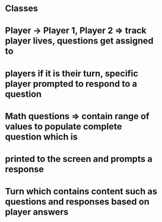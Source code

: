 # Classes
# Player -> Player 1, Player 2 => track player lives, questions get assigned to
# players if it is their turn, specific player prompted to respond to a question

# Math questions => contain range of values to populate complete question which is
# printed to the screen and prompts a response

# Turn which contains content such as questions and responses based on player answers
